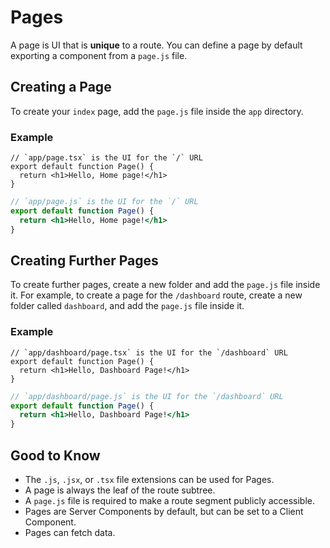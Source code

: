 # Pages

A page is UI that is **unique** to a route. You can define a page by default exporting a component from a `page.js` file.

## Creating a Page

To create your `index` page, add the `page.js` file inside the `app` directory.

### Example

```tsx
// `app/page.tsx` is the UI for the `/` URL
export default function Page() {
  return <h1>Hello, Home page!</h1>
}
```

```jsx
// `app/page.js` is the UI for the `/` URL
export default function Page() {
  return <h1>Hello, Home page!</h1>
}
```

## Creating Further Pages

To create further pages, create a new folder and add the `page.js` file inside it. For example, to create a page for the `/dashboard` route, create a new folder called `dashboard`, and add the `page.js` file inside it.

### Example

```tsx
// `app/dashboard/page.tsx` is the UI for the `/dashboard` URL
export default function Page() {
  return <h1>Hello, Dashboard Page!</h1>
}
```

```jsx
// `app/dashboard/page.js` is the UI for the `/dashboard` URL
export default function Page() {
  return <h1>Hello, Dashboard Page!</h1>
}
```

## Good to Know

* The `.js`, `.jsx`, or `.tsx` file extensions can be used for Pages.
* A page is always the leaf of the route subtree.
* A `page.js` file is required to make a route segment publicly accessible.
* Pages are Server Components by default, but can be set to a Client Component.
* Pages can fetch data.